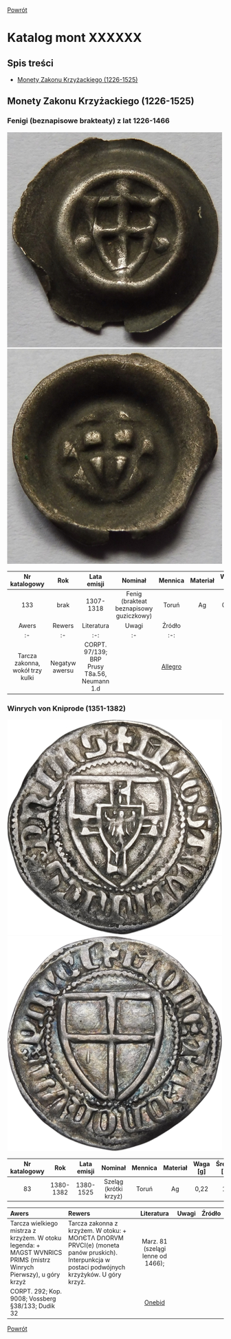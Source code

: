 [Powrót](../)


# Katalog mont XXXXXX
## Spis treści

- [Monety Zakonu Krzyżackiego (1226-1525)](#zak)


<a id='zak'></a>
## Monety Zakonu Krzyżackiego (1226-1525)

<a id='m1-1'></a>
### Fenigi (beznapisowe brakteaty) z lat 1226-1466

<img src="images/0133 - 1307-1318 - brakteat krzyzacki - awers.jpg" width="500px" height="500px"/> <img src="images/0133 - 1307-1318 - brakteat krzyzacki - rewers.jpg" width="500px" height="500px"/>
    
| Nr katalogowy | Rok | Lata emisji | Nominał | Mennica | Materiał | Waga [g] | Średnica [mm] | Rant | Stan |
| :-: | :-: | :-: | :-: | :-: | :-: | :-: | :-: | :-: | :-: |
| 133 | brak | 1307-1318 | Fenig (brakteat beznapisowy guziczkowy) | Toruń | Ag | 0,25 | 16 | gładki | 2- |
| Awers | Rewers | Literatura | Uwagi | Źródło |
| :- | :- | :-: | :- | :-: |
| Tarcza zakonna, wokół trzy kulki | Negatyw awersu | CORPT. 97/139; BRP Prusy T8a.56, Neumann 1.d |  | [Allegro](https://allegro.pl/oferta/brakteat-zakon-krzyzacki-ok-1307-1318-12193378108) |

<a id='m1-2'></a>
### Winrych von Kniprode (1351-1382)

<img src="images/0083 - 1360-1382 - szelag krzyzacki - Winrych von Kniprode - awers.jpg" width="500px" height="500px"/> <img src="images/0083 - 1360-1382 - szelag krzyzacki - Winrych von Kniprode - rewers.jpg" width="500px" height="500px"/>
    
| Nr katalogowy | Rok | Lata emisji | Nominał | Mennica | Materiał | Waga [g] | Średnica [mm] | Rant | Stan |
| :-: | :-: | :-: | :-: | :-: | :-: | :-: | :-: | :-: | :-: |
| 83 | 1380-1382 | 1380-1525 | Szeląg (krótki krzyż) | Toruń | Ag | 0,22 | 16,2 | gładki | 3+ |

| Awers | Rewers | Literatura | Uwagi | Źródło |
| :- | :- | :-: | :- | :-: |
| Tarcza wielkiego mistrza z krzyżem. W otoku legenda: + MΛGST WVNRICS PRIMS (mistrz Winrych Pierwszy), u góry krzyż | Tarcza zakonna z krzyżem. W otoku: + MOՈЄTΛ DՈORVM PRVCI(e) (moneta panów pruskich). Interpunkcja w postaci podwójnych krzyżyków. U góry krzyż. | Marz. 81 (szelągi lenne od 1466);
CORPT. 292; Kop. 9008; Vossberg §38/133; Dudik 32 |  | [Onebid](https://onebid.pl/pl/monety-zakon-krzyzacki-winrych-von-kniprode-1351-1382-szelag/1111454) |


[Powrót](../)